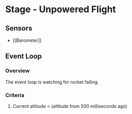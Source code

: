 # Stage - Unpowered Flight
## Sensors
- [[Barometer]]
## Event Loop
### Overview
The event loop is watching for rocket falling.

### Criteria
1. Current altitude < (altitude from 500 milliseconds ago)